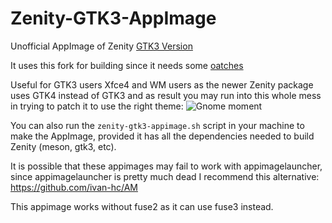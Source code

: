 # Zenity-GTK3-AppImage
Unofficial AppImage of Zenity [GTK3 Version](https://gitlab.gnome.org/GNOME/zenity/-/tree/zenity-3-44?ref_type=heads)

It uses this fork for building since it needs some [oatches](https://github.com/Samueru-sama/zenity)

Useful for GTK3 users Xfce4 and WM users as the newer Zenity package uses GTK4 instead of GTK3 and as result you may run into this whole mess in trying to patch it to use the right theme: ![Gnome moment](https://github.com/Samueru-sama/Zenity-GTK3-AppImage/assets/36420837/3e5586a2-f21d-4e96-89c9-3becc1642fdc)

You can also run the `zenity-gtk3-appimage.sh` script in your machine to make the AppImage, provided it has all the dependencies needed to build Zenity (meson, gtk3, etc). 

It is possible that these appimages may fail to work with appimagelauncher, since appimagelauncher is pretty much dead I recommend this alternative: https://github.com/ivan-hc/AM

This appimage works without fuse2 as it can use fuse3 instead.
